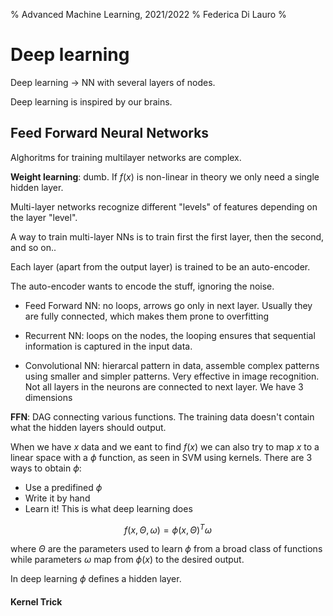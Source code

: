 % Advanced Machine Learning, 2021/2022
% Federica Di Lauro
%

# Deep learning

Deep learning -> NN with several layers of nodes.

Deep learning is inspired by our brains.

## Feed Forward Neural Networks

Alghoritms for training multilayer networks are complex.

**Weight learning**: dumb.
If $f(x)$ is non-linear in theory we only need a single hidden layer.

Multi-layer networks recognize different "levels" of features depending on the layer "level".

A way to train multi-layer NNs is to train first the first layer, then the second, and so on..

Each layer (apart from the output layer) is trained to be an auto-encoder.

The auto-encoder wants to encode the stuff, ignoring the noise.

- Feed Forward NN: no loops, arrows go only in next layer. Usually they are fully connected, which makes them prone to overfitting

- Recurrent NN: loops on the nodes, the looping ensures that sequential information is captured in the input data.

- Convolutional NN: hierarcal pattern in data, assemble complex patterns using smaller and simpler patterns. Very effective in image recognition. Not all layers in the neurons are connected to next layer. We have 3 dimensions

**FFN**: DAG connecting various functions. The training data doesn't contain what the hidden layers should output.

When we have $x$ data and we eant to find $f(x)$ we can also try to map $x$ to a linear space with a $\phi$ function, as seen in SVM using kernels. 
There are 3 ways to obtain $\phi$:
- Use a predifined $\phi$
- Write it by hand
- Learn it! This is what deep learning does

$$
f(x,\Theta,\omega) = \phi(x, \Theta)^T \omega
$$

where $\Theta$ are the parameters used to learn $\phi$ from a broad class of functions while parameters $\omega$ map from $\phi(x)$ to the desired output.

In deep learning $\phi$ defines a hidden layer.

#### Kernel Trick
